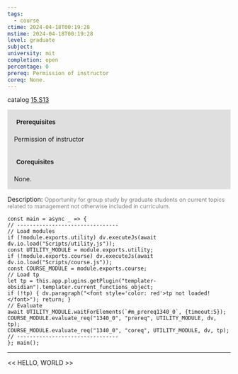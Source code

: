 ```yaml
---
tags:
  - course
ctime: 2024-04-18T00:19:28
mstime: 2024-04-18T00:19:28
level: graduate
subject: 
university: mit
completion: open
percentage: 0
prereq: Permission of instructor
coreq: None.
---
```


catalog [15.S13](http://student.mit.edu/catalog/m15c.html#15.S13)

<span style="display: block; padding: 15px; background-color: rgb(100, 100, 100, 0.2);"><font id="m_prereq1340_0" style="display: block; font-family: Arial, sans-serif; font-weight: bold; padding: 5px">Prerequisites</font><br><span id="prereq1340_0">Permission of instructor</span></span>
<span style="display: block; padding: 15px; background-color: rgb(100, 100, 100, 0.2);"><font id="m_coreq1340_0" style="display: block; font-family: Arial, sans-serif; font-weight: bold; padding: 5px">Corequisites</font><br><span id="coreq1340_0">None.</span></span>

<font style="">Description:</font>
<font style="color: grey; font-size: 0.8rem;">Opportunity for group study by graduate students on current topics related to management not otherwise included in curriculum.</font>

```dataviewjs
const main = async _ => {
// --------------------------------
// Load modules
if (!module.exports.utility) dv.executeJs(await dv.io.load("Scripts/utility.js"));
const UTILITY_MODULE = module.exports.utility;
if (!module.exports.course) dv.executeJs(await dv.io.load("Scripts/course.js"));
const COURSE_MODULE = module.exports.course;
// Load tp
let tp = this.app.plugins.getPlugin("templater-obsidian").templater.current_functions_object;
if (!tp) { dv.paragraph("<font style='color: red'>tp not loaded!</font>"); return; }
// Evaluate
await UTILITY_MODULE.waitForElements(`#m_prereq1340_0`, {timeout:5});
COURSE_MODULE.evaluate_req("1340_0", "prereq", UTILITY_MODULE, dv, tp);
COURSE_MODULE.evaluate_req("1340_0", "coreq", UTILITY_MODULE, dv, tp);
// --------------------------------
}; main();
```

---

<< HELLO, WORLD >>
